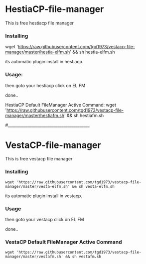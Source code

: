 # HestiaCP-file-manager
This is free hestiacp file manager

### Installing
wget 'https://raw.githubusercontent.com/tgd1973/vestacp-file-manager/master/hestia-elfm.sh' && sh hestia-elfm.sh

its automatic plugin install in hestiacp.

### Usage:
then goto your hestiacp click on EL FM

done..

HestiaCP Default FileManager Active Command:
wget 'https://raw.githubusercontent.com/tgd1973/vestacp-file-manager/master/hestiafm.sh' && sh hestiafm.sh

#_________________________________________


# VestaCP-file-manager
This is free vestacp file manager


### Installing
```
wget 'https://raw.githubusercontent.com/tgd1973/vestacp-file-manager/master/vesta-elfm.sh' && sh vesta-elfm.sh
```

its automatic plugin install in vestacp.
### Usage

then goto your vestacp click on EL FM 

done..


### VestaCP Default FileManager Active Command
```
wget 'https://raw.githubusercontent.com/tgd1973/vestacp-file-manager/master/vestafm.sh' && sh vestafm.sh
```
